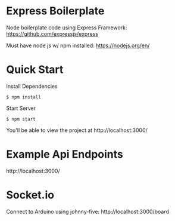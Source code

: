 # Express Boilerplate

Node boilerplate code using Express Framework: https://github.com/expressjs/express

Must have node js w/ npm installed: https://nodejs.org/en/

# Quick Start

Install Dependencies

`$ npm install`

Start Server

`$ npm start`

You'll be able to view the project at http://localhost:3000/

# Example Api Endpoints

http://localhost:3000/

# Socket.io

Connect to Arduino using johnny-five: http://localhost:3000/board